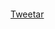 <div style='margin: 20px 0'>
  
  <div class="fb-like" data-send="true" data-layout="button_count" data-width="450" data-show-faces="false" data-action="recommend"></div>

  <br/><br/>

  <a href="https://twitter.com/share" class="twitter-share-button" data-lang="pt">Tweetar</a>
  <script>!function(d,s,id){var js,fjs=d.getElementsByTagName(s)[0];if(!d.getElementById(id)){js=d.createElement(s);js.id=id;js.src="//platform.twitter.com/widgets.js";fjs.parentNode.insertBefore(js,fjs);}}(document,"script","twitter-wjs");</script>
  
</div>
